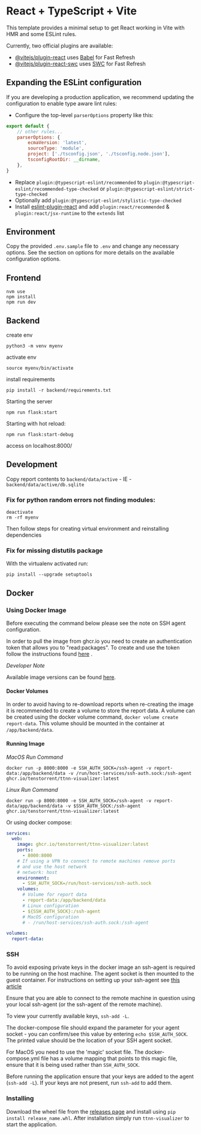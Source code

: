 # React + TypeScript + Vite

This template provides a minimal setup to get React working in Vite with HMR and some ESLint rules.

Currently, two official plugins are available:

- [@vitejs/plugin-react](https://github.com/vitejs/vite-plugin-react/blob/main/packages/plugin-react/README.md)
  uses [Babel](https://babeljs.io/) for Fast Refresh
- [@vitejs/plugin-react-swc](https://github.com/vitejs/vite-plugin-react-swc) uses [SWC](https://swc.rs/) for Fast
  Refresh

## Expanding the ESLint configuration

If you are developing a production application, we recommend updating the configuration to enable type aware lint rules:

- Configure the top-level `parserOptions` property like this:

```js
export default {
    // other rules...
    parserOptions: {
        ecmaVersion: 'latest',
        sourceType: 'module',
        project: ['./tsconfig.json', './tsconfig.node.json'],
        tsconfigRootDir: __dirname,
    },
}
```

- Replace `plugin:@typescript-eslint/recommended` to `plugin:@typescript-eslint/recommended-type-checked`
  or `plugin:@typescript-eslint/strict-type-checked`
- Optionally add `plugin:@typescript-eslint/stylistic-type-checked`
- Install [eslint-plugin-react](https://github.com/jsx-eslint/eslint-plugin-react) and
  add `plugin:react/recommended` & `plugin:react/jsx-runtime` to the `extends` list
  
## Environment 

Copy the provided `.env.sample` file to `.env` and change any necessary options. See the section on options 
for more details on the available configuration options.

## Frontend

```shell
nvm use
npm install
npm run dev
```

## Backend

create env

```shell
python3 -m venv myenv
```

activate env

```shell
source myenv/bin/activate
```

install requirements

```shell
pip install -r backend/requirements.txt
```

Starting the server

```shell
npm run flask:start
```

Starting with hot reload:

``` shell
npm run flask:start-debug
```




access on localhost:8000/

## Development

Copy report contents to `backend/data/active` - IE - `backend/data/active/db.sqlite`

### Fix for python random errors not finding modules:

```shell
deactivate
rm -rf myenv
```

Then follow steps for creating virtual environment and reinstalling dependencies

### Fix for missing distutils package

With the virtualenv activated run:

```shell
pip install --upgrade setuptools
```

## Docker

### Using Docker Image 

Before executing the command below please see the note on SSH agent configuration. 

In order to pull the image from ghcr.io you need to create an authentication token that allows you to "read:packages".
To create and use the token follow the instructions found [here](https://docs.github.com/en/packages/working-with-a-github-packages-registry/working-with-the-container-registry#authenticating-with-a-personal-access-token-classic) . 

_Developer Note_

Available image versions can be found [here](https://github.com/tenstorrent/ttnn-visualizer/pkgs/container/ttnn-visualizer).

#### Docker Volumes

In order to avoid having to re-download reports when re-creating the image it is recommended to create a volume to store the report data. A volume can be created using the docker volume command, `docker volume create report-data`. This volume should be mounted in the container at `/app/backend/data`. 

#### Running Image

*MacOS Run Command* 

`docker run -p 8000:8000 -e SSH_AUTH_SOCK=/ssh-agent -v report-data:/app/backend/data -v /run/host-services/ssh-auth.sock:/ssh-agent ghcr.io/tenstorrent/ttnn-visualizer:latest`

*Linux Run Command*

`docker run -p 8000:8000 -e SSH_AUTH_SOCK=/ssh-agent -v report-data/app/backend/data -v $SSH_AUTH_SOCK:/ssh-agent ghcr.io/tenstorrent/ttnn-visualizer:latest`

Or using docker compose:

``` YAML
services:
  web:
    image: ghcr.io/tenstorrent/ttnn-visualizer:latest
    ports:
      - 8000:8000
    # If using a VPN to connect to remote machines remove ports
    # and use the host network
    # network: host
    environment:
      - SSH_AUTH_SOCK=/run/host-services/ssh-auth.sock
    volumes:
      # Volume for report data
      - report-data:/app/backend/data
      # Linux configuration
      - ${SSH_AUTH_SOCK}:/ssh-agent
      # MacOS configuration
      # - /run/host-services/ssh-auth.sock:/ssh-agent

volumes:
  report-data:
```

### SSH

To avoid exposing private keys in the docker image an ssh-agent is required to be running on the host machine. The agent
socket is then mounted to the guest container. For instructions on setting up your ssh-agent
see [this article](https://docs.github.com/en/authentication/connecting-to-github-with-ssh/generating-a-new-ssh-key-and-adding-it-to-the-ssh-agent?platform=windows#adding-your-ssh-key-to-the-ssh-agent)

Ensure that you are able to connect to the remote machine in question using your local ssh-agent (or the ssh-agent of the remote machine).

To view your currently available keys, `ssh-add -L`. 

The docker-compose file should expand the parameter for your agent socket - you can confirm/see this value by entering `echo $SSH_AUTH_SOCK`.
The printed value should be the location of your SSH agent socket.

For MacOS you need to use the 'magic' socket file. The docker-compose.yml file has a volume mapping that points to this magic file, ensure that it is being used rather than `SSH_AUTH_SOCK`. 

Before running the application ensure that your keys are added to the agent (`ssh-add -L`). If your keys are not present, run `ssh-add` to add them.

### Installing

Download the wheel file from the [releases page]() and install using `pip install release_name.whl`. After installation 
simply run `ttnn-visualizer` to start the application.

